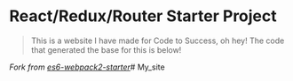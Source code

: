 # React/Redux/Router Starter Project

> This is a website I have made for Code to Success, oh hey! The code that generated the base for this is below!

*Fork from [es6-webpack2-starter](https://github.com/micooz/es6-webpack2-starter)*#   M y _ s i t e 
 
 